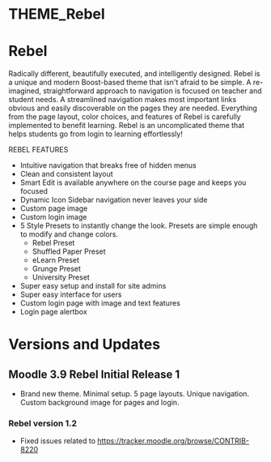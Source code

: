 THEME_Rebel
===========

# Rebel
Radically different, beautifully executed, and intelligently designed.  Rebel is a unique and modern Boost-based theme that isn't afraid to be simple.  A re-imagined, straightforward approach to navigation is focused on teacher and student needs.  A streamlined navigation makes most important links obvious and easily discoverable on the pages they are needed. Everything from the page layout, color choices, and features of Rebel is carefully implemented to benefit learning.  Rebel is an uncomplicated theme that helps students go from login to learning effortlessly! 

REBEL FEATURES
* Intuitive navigation that breaks free of hidden menus
* Clean and consistent layout
* Smart Edit is available anywhere on the course page and keeps you focused
* Dynamic Icon Sidebar navigation never leaves your side
* Custom page image
* Custom login image
* 5 Style Presets to instantly change the look.  Presets are simple enough to modify and change colors.
	* Rebel Preset
	* Shuffled Paper Preset
	* eLearn Preset
	* Grunge Preset
	* University Preset
* Super easy setup and install for site admins
* Super easy interface for users
* Custom login page with image and text features
* Login page alertbox

# Versions and Updates

## Moodle 3.9 Rebel Initial Release 1
* Brand new theme.  Minimal setup.  5 page layouts.  Unique navigation.  Custom background image for pages and login.

### Rebel version 1.2
* Fixed issues related to https://tracker.moodle.org/browse/CONTRIB-8220

